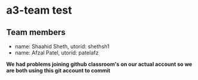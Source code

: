 # a3-team test

## Team members

* name: Shaahid Sheth, utorid: shethsh1
* name: Afzal Patel, utorid: patelafz

**We had problems joining github classroom's on our actual account so we are both using this git account to commit**
